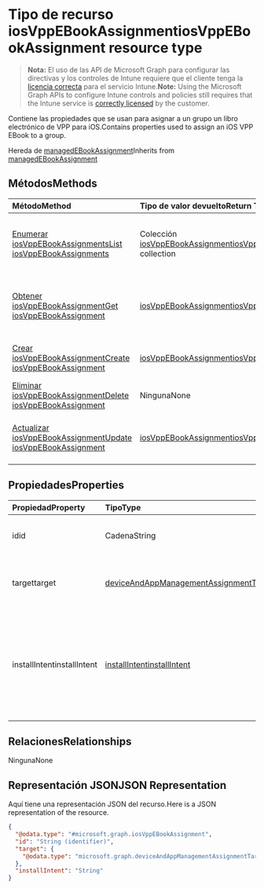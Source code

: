 # <a name="iosvppebookassignment-resource-type"></a><span data-ttu-id="f444c-101">Tipo de recurso iosVppEBookAssignment</span><span class="sxs-lookup"><span data-stu-id="f444c-101">iosVppEBookAssignment resource type</span></span>

> <span data-ttu-id="f444c-102">**Nota:** El uso de las API de Microsoft Graph para configurar las directivas y los controles de Intune requiere que el cliente tenga la [licencia correcta](https://go.microsoft.com/fwlink/?linkid=839381) para el servicio Intune.</span><span class="sxs-lookup"><span data-stu-id="f444c-102">**Note:** Using the Microsoft Graph APIs to configure Intune controls and policies still requires that the Intune service is [correctly licensed](https://go.microsoft.com/fwlink/?linkid=839381) by the customer.</span></span>

<span data-ttu-id="f444c-103">Contiene las propiedades que se usan para asignar a un grupo un libro electrónico de VPP para iOS.</span><span class="sxs-lookup"><span data-stu-id="f444c-103">Contains properties used to assign an iOS VPP EBook to a group.</span></span>

<span data-ttu-id="f444c-104">Hereda de [managedEBookAssignment](../resources/intune_books_managedebookassignment.md)</span><span class="sxs-lookup"><span data-stu-id="f444c-104">Inherits from [managedEBookAssignment](../resources/intune_books_managedebookassignment.md)</span></span>

## <a name="methods"></a><span data-ttu-id="f444c-105">Métodos</span><span class="sxs-lookup"><span data-stu-id="f444c-105">Methods</span></span>
|<span data-ttu-id="f444c-106">Método</span><span class="sxs-lookup"><span data-stu-id="f444c-106">Method</span></span>|<span data-ttu-id="f444c-107">Tipo de valor devuelto</span><span class="sxs-lookup"><span data-stu-id="f444c-107">Return Type</span></span>|<span data-ttu-id="f444c-108">Descripción</span><span class="sxs-lookup"><span data-stu-id="f444c-108">Description</span></span>|
|:---|:---|:---|
|[<span data-ttu-id="f444c-109">Enumerar iosVppEBookAssignments</span><span class="sxs-lookup"><span data-stu-id="f444c-109">List iosVppEBookAssignments</span></span>](../api/intune_books_iosvppebookassignment_list.md)|<span data-ttu-id="f444c-110">Colección [iosVppEBookAssignment](../resources/intune_books_iosvppebookassignment.md)</span><span class="sxs-lookup"><span data-stu-id="f444c-110">[iosVppEBookAssignment](../resources/intune_books_iosvppebookassignment.md) collection</span></span>|<span data-ttu-id="f444c-111">Enumere las propiedades y las relaciones de los objetos [iosVppEBookAssignment](../resources/intune_books_iosvppebookassignment.md).</span><span class="sxs-lookup"><span data-stu-id="f444c-111">List properties and relationships of the [iosVppEBookAssignment](../resources/intune_books_iosvppebookassignment.md) objects.</span></span>|
|[<span data-ttu-id="f444c-112">Obtener iosVppEBookAssignment</span><span class="sxs-lookup"><span data-stu-id="f444c-112">Get iosVppEBookAssignment</span></span>](../api/intune_books_iosvppebookassignment_get.md)|[<span data-ttu-id="f444c-113">iosVppEBookAssignment</span><span class="sxs-lookup"><span data-stu-id="f444c-113">iosVppEBookAssignment</span></span>](../resources/intune_books_iosvppebookassignment.md)|<span data-ttu-id="f444c-114">Lea las propiedades y las relaciones del objeto [iosVppEBookAssignment](../resources/intune_books_iosvppebookassignment.md).</span><span class="sxs-lookup"><span data-stu-id="f444c-114">Read properties and relationships of the [iosVppEBookAssignment](../resources/intune_books_iosvppebookassignment.md) object.</span></span>|
|[<span data-ttu-id="f444c-115">Crear iosVppEBookAssignment</span><span class="sxs-lookup"><span data-stu-id="f444c-115">Create iosVppEBookAssignment</span></span>](../api/intune_books_iosvppebookassignment_create.md)|[<span data-ttu-id="f444c-116">iosVppEBookAssignment</span><span class="sxs-lookup"><span data-stu-id="f444c-116">iosVppEBookAssignment</span></span>](../resources/intune_books_iosvppebookassignment.md)|<span data-ttu-id="f444c-117">Cree un objeto [iosVppEBookAssignment](../resources/intune_books_iosvppebookassignment.md).</span><span class="sxs-lookup"><span data-stu-id="f444c-117">Create a new [iosVppEBookAssignment](../resources/intune_books_iosvppebookassignment.md) object.</span></span>|
|[<span data-ttu-id="f444c-118">Eliminar iosVppEBookAssignment</span><span class="sxs-lookup"><span data-stu-id="f444c-118">Delete iosVppEBookAssignment</span></span>](../api/intune_books_iosvppebookassignment_delete.md)|<span data-ttu-id="f444c-119">Ninguna</span><span class="sxs-lookup"><span data-stu-id="f444c-119">None</span></span>|<span data-ttu-id="f444c-120">Elimina un [iosVppEBookAssignment](../resources/intune_books_iosvppebookassignment.md).</span><span class="sxs-lookup"><span data-stu-id="f444c-120">Deletes a [iosVppEBookAssignment](../resources/intune_books_iosvppebookassignment.md).</span></span>|
|[<span data-ttu-id="f444c-121">Actualizar iosVppEBookAssignment</span><span class="sxs-lookup"><span data-stu-id="f444c-121">Update iosVppEBookAssignment</span></span>](../api/intune_books_iosvppebookassignment_update.md)|[<span data-ttu-id="f444c-122">iosVppEBookAssignment</span><span class="sxs-lookup"><span data-stu-id="f444c-122">iosVppEBookAssignment</span></span>](../resources/intune_books_iosvppebookassignment.md)|<span data-ttu-id="f444c-123">Actualice las propiedades de un objeto [iosVppEBookAssignment](../resources/intune_books_iosvppebookassignment.md).</span><span class="sxs-lookup"><span data-stu-id="f444c-123">Update the properties of a [iosVppEBookAssignment](../resources/intune_books_iosvppebookassignment.md) object.</span></span>|

## <a name="properties"></a><span data-ttu-id="f444c-124">Propiedades</span><span class="sxs-lookup"><span data-stu-id="f444c-124">Properties</span></span>
|<span data-ttu-id="f444c-125">Propiedad</span><span class="sxs-lookup"><span data-stu-id="f444c-125">Property</span></span>|<span data-ttu-id="f444c-126">Tipo</span><span class="sxs-lookup"><span data-stu-id="f444c-126">Type</span></span>|<span data-ttu-id="f444c-127">Descripción</span><span class="sxs-lookup"><span data-stu-id="f444c-127">Description</span></span>|
|:---|:---|:---|
|<span data-ttu-id="f444c-128">id</span><span class="sxs-lookup"><span data-stu-id="f444c-128">id</span></span>|<span data-ttu-id="f444c-129">Cadena</span><span class="sxs-lookup"><span data-stu-id="f444c-129">String</span></span>|<span data-ttu-id="f444c-130">Clave de la entidad.</span><span class="sxs-lookup"><span data-stu-id="f444c-130">Key of the entity.</span></span> <span data-ttu-id="f444c-131">Heredado de [managedEBookAssignment](../resources/intune_books_managedebookassignment.md)</span><span class="sxs-lookup"><span data-stu-id="f444c-131">Inherited from [managedEBookAssignment](../resources/intune_books_managedebookassignment.md)</span></span>|
|<span data-ttu-id="f444c-132">target</span><span class="sxs-lookup"><span data-stu-id="f444c-132">target</span></span>|[<span data-ttu-id="f444c-133">deviceAndAppManagementAssignmentTarget</span><span class="sxs-lookup"><span data-stu-id="f444c-133">deviceAndAppManagementAssignmentTarget</span></span>](../resources/intune_shared_deviceandappmanagementassignmenttarget.md)|<span data-ttu-id="f444c-134">El destino de la asignación para el libro electrónico.</span><span class="sxs-lookup"><span data-stu-id="f444c-134">The assignment target for eBook.</span></span> <span data-ttu-id="f444c-135">Heredado de [managedEBookAssignment](../resources/intune_books_managedebookassignment.md)</span><span class="sxs-lookup"><span data-stu-id="f444c-135">Inherited from [managedEBookAssignment](../resources/intune_books_managedebookassignment.md)</span></span>|
|<span data-ttu-id="f444c-136">installIntent</span><span class="sxs-lookup"><span data-stu-id="f444c-136">installIntent</span></span>|[<span data-ttu-id="f444c-137">installIntent</span><span class="sxs-lookup"><span data-stu-id="f444c-137">installIntent</span></span>](../resources/intune_shared_installintent.md)|<span data-ttu-id="f444c-p103">La intención de instalación para el libro electrónico. Se hereda de [managedEBookAssignment](../resources/intune_books_managedebookassignment.md). Los valores posibles son: `available`, `required`, `uninstall`, `availableWithoutEnrollment`.</span><span class="sxs-lookup"><span data-stu-id="f444c-p103">The install intent for eBook. Inherited from [managedEBookAssignment](../resources/intune_books_managedebookassignment.md). The possible values are: `available`, `required`, `uninstall`, `availableWithoutEnrollment`.</span></span>|

## <a name="relationships"></a><span data-ttu-id="f444c-141">Relaciones</span><span class="sxs-lookup"><span data-stu-id="f444c-141">Relationships</span></span>
<span data-ttu-id="f444c-142">Ninguna</span><span class="sxs-lookup"><span data-stu-id="f444c-142">None</span></span>
## <a name="json-representation"></a><span data-ttu-id="f444c-143">Representación JSON</span><span class="sxs-lookup"><span data-stu-id="f444c-143">JSON Representation</span></span>
<span data-ttu-id="f444c-144">Aquí tiene una representación JSON del recurso.</span><span class="sxs-lookup"><span data-stu-id="f444c-144">Here is a JSON representation of the resource.</span></span>
<!--{
  "blockType": "resource",
  "baseType": "microsoft.graph.managedEBookAssignment",
  "keyProperty": "id",
  "@odata.type": "microsoft.graph.iosVppEBookAssignment"
}-->
``` json
{
  "@odata.type": "#microsoft.graph.iosVppEBookAssignment",
  "id": "String (identifier)",
  "target": {
    "@odata.type": "microsoft.graph.deviceAndAppManagementAssignmentTarget"
  },
  "installIntent": "String"
}
```








